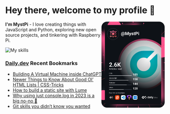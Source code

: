 # Hey there, welcome to my profile 👋

<a href="https://app.daily.dev/MystPi"><img src="https://github.com/MystPi/MystPi/blob/main/devcard.svg" width="200" alt="MystPi's Dev Card" align="right"/></a>

**I'm MystPi** - I love creating things with JavaScript and Python, exploring new open source projects, and tinkering with Raspberry Pi.

![My skills](https://skillicons.dev/icons?i=svelte,js,html,css,py,raspberrypi,react,tailwind)

### [Daily.dev](https://daily.dev) Recent Bookmarks
<!-- daily.dev BOOKMARKS:START -->
- [Building A Virtual Machine inside ChatGPT](https://app.daily.dev/posts/OrWwxK2nE?utm_source=rss&utm_medium=bookmarks&utm_campaign=Itr6mLfRdMms0HCyePtl9)
- [Newer Things to Know About Good Ol’ HTML Lists | CSS-Tricks](https://app.daily.dev/posts/EtB00Gc0U?utm_source=rss&utm_medium=bookmarks&utm_campaign=Itr6mLfRdMms0HCyePtl9)
- [How to build a static site with Lume](https://app.daily.dev/posts/n6eHVip53?utm_source=rss&utm_medium=bookmarks&utm_campaign=Itr6mLfRdMms0HCyePtl9)
- [Why using just console.log in 2023 is a big no-no 🚀](https://app.daily.dev/posts/qf09zw3gh?utm_source=rss&utm_medium=bookmarks&utm_campaign=Itr6mLfRdMms0HCyePtl9)
- [Git skills you didn’t know you wanted](https://app.daily.dev/posts/CyoQXfimo?utm_source=rss&utm_medium=bookmarks&utm_campaign=Itr6mLfRdMms0HCyePtl9)
<!-- daily.dev BOOKMARKS:END -->
